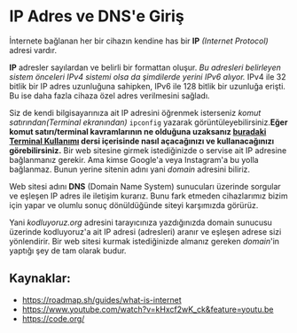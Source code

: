 # IP Adres ve DNS'e Giriş

İnternete bağlanan her bir cihazın kendine has bir **IP** *(Internet Protocol)* adresi vardır. 

**IP** adresler sayılardan ve belirli bir formattan oluşur. *Bu adresleri belirleyen sistem önceleri IPv4 sistemi olsa da şimdilerde yerini IPv6 alıyor.* IPv4 ile 32 bitlik bir IP adres uzunluğuna sahipken, IPv6 ile 128 bitlik bir uzunluğa erişti. Bu ise daha fazla cihaza özel adres verilmesini sağladı. 

Siz de kendi bilgisayarınıza ait IP adresini öğrenmek isterseniz *komut satırından(Terminal ekranından)* `ipconfig` yazarak görüntüleyebilirsiniz.**Eğer komut satırı/terminal kavramlarının ne olduğuna uzaksanız [buradaki Terminal Kullanımı](https://app.patika.dev/egitimler/frontend-web-development-patikasi/visual-studio-code-kullanimi/terminal-kullanimi) dersi içerisinde nasıl açacağınızı ve kullanacağınızı görebilirsiniz.**
Bir web sitesine girmek istediğinizde o servise ait IP adresine bağlanmanız gerekir. Ama kimse Google'a veya Instagram'a bu yolla bağlanmaz. Bunun yerine sitenin adını yani *domain* adresini biliriz. 

Web sitesi adını **DNS** (Domain Name System) sunucuları üzerinde sorgular ve eşleşen IP adres ile iletişim kurarız. Bunu fark etmeden cihazlarımız bizim için yapar ve olumlu sonuç dönüldüğünde siteyi karşımızda görürüz.

Yani *kodluyoruz.org* adresini tarayıcınıza yazdığınızda domain sunucusu üzerinde kodluyoruz'a ait IP adresi (adresleri) aranır ve eşleşen adrese sizi yönlendirir. Bir web sitesi kurmak istediğinizde almanız gereken *domain*'in yaptığı şey de tam olarak budur.



## Kaynaklar:
- https://roadmap.sh/guides/what-is-internet
- https://www.youtube.com/watch?v=kHxcf2wK_ck&feature=youtu.be
- https://code.org/

